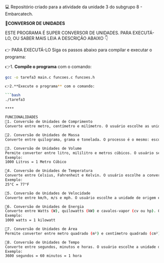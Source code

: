 💻 Repositório criado para a atividade da unidade 3 do subgrupo 8 - Embarcatech.

📝**CONVERSOR DE UNIDADES** 

ESTE PROGRAMA É SUPER CONVERSOR DE  UNIDADES. PARA EXECUTÁ-LO, OU SABER MAIS LEIA A DESCRIÇÃO ABAIXO 👇

👉 PARA EXECUTÁ-LO
Siga os passos abaixo para compilar e executar o programa:

👉1. **Compile o programa** com o comando:

   ```bash
   gcc -o tarefa3 main.c funcoes.c funcoes.h

👉2.**Execute o programa** com o comando:

   ```bash
   ./tarefa3

****

FUNCIONALIDADES
📌1. Conversão de Unidades de Comprimento
Converte entre metro, centímetro e milímetro. O usuário escolhe as unidades de origem e destino, insere o valor, e o resultado é exibido.

📌2. Conversão de Unidades de Massa
Converte entre quilograma, grama e tonelada. O processo é o mesmo: escolha das unidades de origem e destino, inserção do valor, e exibição do resultado.

📌3. Conversão de Unidades de Volume
Permite converter entre litro, mililitro e metros cúbicos. O usuário seleciona as unidades e o valor a ser convertido, e o programa exibe o resultado da conversão.
Exemplo:
1000 Litros = 1 Metro Cúbico

📌4. Conversão de Unidades de Temperatura
Converte entre Celsius, Fahrenheit e Kelvin. O usuário escolhe a conversão desejada, insere o valor, e o resultado é mostrado.
Exemplo:
25°C = 77°F

📌5. Conversão de Unidades de Velocidade
Converte entre km/h, m/s e mph. O usuário escolhe a unidade de origem e destino e o programa exibe o valor convertido.

📌6. Conversão de Unidades de Energia
Converte entre Watts (W), quilowatts (kW) e cavalos-vapor (cv ou hp). O valor inserido é convertido com base nas unidades selecionadas.
Exemplo:
1000 watts = 1 kilowatt

📌7. Conversão de Unidades de Área
Permite converter entre metro quadrado (m²) e centímetro quadrado (cm²). O usuário escolhe as unidades e o valor é convertido.

📌8. Conversão de Unidades de Tempo
Converte entre segundos, minutos e horas. O usuário escolhe a unidade de entrada e o programa converte para as outras unidades correspondentes.
Exemplo:
3600 segundos = 60 minutos = 1 hora

